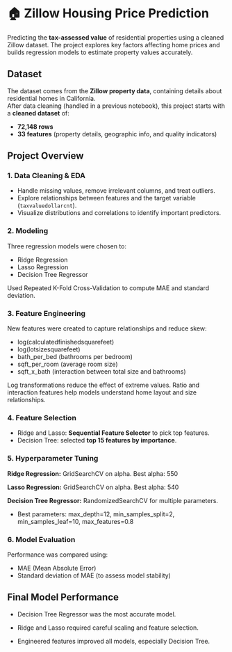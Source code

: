 # 🏠 Zillow Housing Price Prediction

Predicting the **tax-assessed value** of residential properties using a cleaned Zillow dataset. The project explores key factors affecting home prices and builds regression models to estimate property values accurately.

## Dataset

The dataset comes from the **Zillow property data**, containing details about residential homes in California.  
After data cleaning (handled in a previous notebook), this project starts with a **cleaned dataset** of:

- **72,148 rows**  
- **33 features** (property details, geographic info, and quality indicators)

## Project Overview

### 1. Data Cleaning & EDA
- Handle missing values, remove irrelevant columns, and treat outliers.  
- Explore relationships between features and the target variable (`taxvaluedollarcnt`).  
- Visualize distributions and correlations to identify important predictors.

### 2. Modeling
Three regression models were chosen to:
  - Ridge Regression  
  - Lasso Regression  
  - Decision Tree Regressor

Used Repeated K-Fold Cross-Validation to compute MAE and standard deviation.

### 3. Feature Engineering
New features were created to capture relationships and reduce skew:

- log(calculatedfinishedsquarefeet)
- log(lotsizesquarefeet)
- bath_per_bed (bathrooms per bedroom)
- sqft_per_room (average room size)
- sqft_x_bath (interaction between total size and bathrooms)

Log transformations reduce the effect of extreme values.
Ratio and interaction features help models understand home layout and size relationships.

### 4. Feature Selection
- Ridge and Lasso: **Sequential Feature Selector** to pick top features.
- Decision Tree: selected **top 15 features by importance**.

### 5. Hyperparameter Tuning

  **Ridge Regression:** GridSearchCV on alpha. Best alpha: 550

  **Lasso Regression:** GridSearchCV on alpha. Best alpha: 540

  **Decision Tree Regressor:** RandomizedSearchCV for multiple parameters.

- Best parameters: max_depth=12, min_samples_split=2, min_samples_leaf=10, max_features=0.8


### 6. Model Evaluation

Performance was compared using:
- MAE (Mean Absolute Error)
- Standard deviation of MAE (to assess model stability)


## Final Model Performance

* Decision Tree Regressor was the most accurate model.

* Ridge and Lasso required careful scaling and feature selection.

* Engineered features improved all models, especially Decision Tree.
